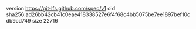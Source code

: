 version https://git-lfs.github.com/spec/v1
oid sha256:ad26bb42cb41c0eae418338527e6f4f68c4bb5075be7ee1897bef10cdb9cd749
size 22716
